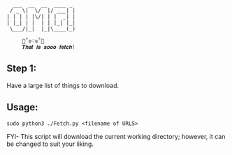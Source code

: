 ```  
  ___  __  __  ____ _ 
 / _ \|  \/  |/ ___| |
| | | | |\/| | |  _| |
| |_| | |  | | |_| |_|
 \___/|_|  |_|\____(_)
 
     👠˚ʚ♡ɞ˚👛
     𝑻𝒉𝒂𝒕 𝒊𝒔 𝒔𝒐𝒐𝒐 𝒇𝒆𝒕𝒄𝒉!
```

## Step 1:
Have a large list of things to download.

## Usage:
```
sudo python3 ./Fetch.py <filename of URLS>
```

FYI- This script will download the current working directory; however, it can be changed to suit your liking.
